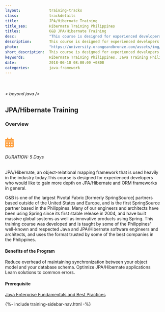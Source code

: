```yaml
---
layout:             training-tracks
class:              trackdetails
title:              JPA/Hibernate Training
title_seo:          Hibernate Training Philippines
titles:             O&B JPA/Hibernate Training
desc:               "This course is designed for experienced developers who would like to gain more depth on JPA/Hibernate and ORM frameworks in general."
description:        This course is designed for experienced developers who would like to gain more depth on JPA/Hibernate and ORM frameworks in general.
photo:              "https://university.orangeandbronze.com/assets/img/JPAHibernate-FBLinkPostPhoto.png"
short_description:  This course is designed for experienced developers who would like to gain more depth on JPA/Hibernate and ORM frameworks in general.
keywords:           Hibernate Training Philippines, Java Training Philippines, JPA Training Philippines, Hibernate Training Classes, JPA/Hibernate Training Manila, JPA/Hibernate Training Makati
date:               2018-06-10 08:00:00 +0800
categories:         java-framework
---
```

<div class="section-content">
    <div class="container-fluid auto-1110">
        <div class="row">
            <div class="col">
                <div class="panel-content">
                    <div class="title-section">
                        <img src="{{ "assets/img/title-software.png" | relative_url }}" alt="">
                        <div class="title">
                            <h6>
                                < beyond java />
                            </h6>
                            <h2>JPA/Hibernate Training</h2>
                        </div>
                    </div>
                    <div class="row" data-sticky-container>
                        <div class="track-panel">
                            <div class="track-content">
                                <section id="overview">
                                    <h3>Overview</h3>
                                    <img class="mb30 img-fluid" src="{{ "assets/img/JPAHibernate-cover.png" | relative_url }}" alt="">
                                    <div class="track-details">
                                        <div class="details mr40">
                                            <img src="/assets/img/ico-calendar.svg" alt="">
                                            <h6>DURATION: 5 Days</h6>
                                        </div>
                                    </div>
                                    <p>JPA/Hibernate, an object-relational mapping framework that is used heavily in the industry today.This course is designed for experienced developers who would like to gain more depth on JPA/Hibernate and ORM frameworks in general.</p>
                                    <p>O&B is one of the largest Pivotal Fabric [formerly SpringSource] partners based outside of the United States and Europe, and is the first SpringSource partner based in the Philippines. Many of our engineers and architects have been using Spring since its first stable release in 2004, and have built massive global systems as well as innovative products using Spring. This training course was developed and is taught by some of the Philippines' well-known and respected Java and JPA/Hibernate software engineers and architects, and uses the format trusted by some of the best companies in the Philippines.</p>
                                    <h4>Benefits of the Program</h4>
                                    <p>Reduce overhead of maintaining synchronization between your object model and your database schema. Optimize JPA/Hibernate applications Learn solutions to common errors.</p>
                                    <h4>Prerequisite</h4>
                                    <p><a href="/java/java-enterprise/" target="_blank">Java Enterprise Fundamentals and Best Practices</a></p>
                                </section>
                                <!-- <section id="topic-outline">
                                    <h3>
                                        Topic Outline:
                                    </h3>
                                    <h5 class="course-title">JPA/Hibernate Training</h5>
                                    <ul class="course-outline">
                                    <li>Annotation-based and XML Dependency Injection</li>
                                    <li>Understanding Bean Lifecycle</li>
                                    <li>Testing a Spring-based application</li>
                                    <li>Aspect-Oriented Programming (AOP)</li>
                                    <li>Data Access, Transactions, and JDBC with Spring</li>
                                    <li>Integrating Spring with JPA and Hibernate</li>
                                    <li>Getting started with Spring Web/MVC (just a quick getting started topic, more details are covered in the Spring Web course)</li>
                                    </ul>
                                </section> -->
                                <!-- <section id="faq">
                                    <h3>Frequently Asked Questions</h3>
                                    <div class="faq-list" id="accordion">
                                        <a class="faq-card">
                                            <div class="faq-header collapsed" id="heading-1" data-toggle="collapse" data-target="#collapse-1" aria-expanded="true" aria-controls="collapse-1">
                                                <h4 class="title">
                                                    What are the prerequisites needed before I take this training track?
                                                </h4>
                                                <img src="{{ "assets/img/ico-chevron-down.svg" | relative_url }}" alt="" class="ico">
                                            </div>
                                            <div id="collapse-1" class="collapse faq-body" aria-labelledby="heading-1" data-parent="#accordion">
                                                <div class="content">
                                                    <p>
                                                        None.
                                                    </p>
                                                </div>
                                            </div>
                                        </a>
                                        <a class="faq-card">
                                            <div class="faq-header collapsed" id="heading-2" data-toggle="collapse" aria-expanded="false" data-target="#collapse-2" aria-controls="collapse-2">
                                                <h4 class="title">
                                                    What skills should I expect to possess at the end of the course?
                                                </h4>
                                                <img src="{{ "assets/img/ico-chevron-down.svg" | relative_url }}" alt="" class="ico">
                                            </div>
                                            <div id="collapse-2" class="collapse faq-body" aria-labelledby="heading-2" data-parent="#accordion">
                                                <div class="content">
                                                    <p>
                                                       Learn basic installation and creating creating databases and collections.
                                                    </p>
                                                </div>
                                            </div>
                                        </a>
                                    </div>
                                </section> -->
                            </div>
                            {%- include training-sidebar-nav.html -%}
                        </div>
                    </div>
                </div>
            </div>
        </div>
    </div>
</div>